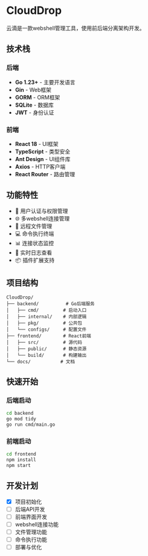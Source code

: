 # CloudDrop

云滴是一款webshell管理工具，使用前后端分离架构开发。

## 技术栈

### 后端
- **Go 1.23+** - 主要开发语言
- **Gin** - Web框架
- **GORM** - ORM框架
- **SQLite** - 数据库
- **JWT** - 身份认证

### 前端
- **React 18** - UI框架
- **TypeScript** - 类型安全
- **Ant Design** - UI组件库
- **Axios** - HTTP客户端
- **React Router** - 路由管理

## 功能特性

- 🔐 用户认证与权限管理
- 🌐 多webshell连接管理
- 📁 远程文件管理
- 💻 命令执行终端
- 📊 连接状态监控
- 🔄 实时日志查看
- 📦 插件扩展支持

## 项目结构

```
CloudDrop/
├── backend/          # Go后端服务
│   ├── cmd/         # 启动入口
│   ├── internal/    # 内部逻辑
│   ├── pkg/         # 公共包
│   └── configs/     # 配置文件
├── frontend/        # React前端
│   ├── src/         # 源代码
│   ├── public/      # 静态资源
│   └── build/       # 构建输出
└── docs/           # 文档
```

## 快速开始

### 后端启动
```bash
cd backend
go mod tidy
go run cmd/main.go
```

### 前端启动
```bash
cd frontend
npm install
npm start
```

## 开发计划

- [x] 项目初始化
- [ ] 后端API开发
- [ ] 前端界面开发
- [ ] webshell连接功能
- [ ] 文件管理功能
- [ ] 命令执行功能
- [ ] 部署与优化
